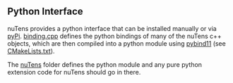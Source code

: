 ## Python Interface

nuTens provides a python interface that can be installed manually or via [pyPi](https://pypi.org/). [binding.cpp](binding.cpp) defines the python bindings of many of the nuTens c++ objects, which are then compiled into a python module using [pybind11](https://github.com/pybind/pybind11) (see [CMakeLists.txt](CMakeLists.txt)).

The [nuTens](nuTens) folder defines the python module and any pure python extension code for nuTens should go in there.
